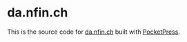 # da.nfin.ch

This is the source code for [da.nfin.ch](https://da.nfin.ch) built with [PocketPress](https://github.com/errilaz/pocketpress).